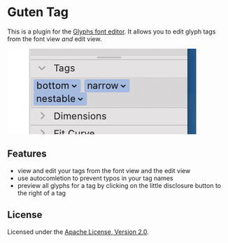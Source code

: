 # Guten Tag

This is a plugin for the [Glyphs font editor](https://glyphsapp.com).
It allows you to edit glyph tags from the font view *and* edit view.

![](Screenshot.png)

## Features

- view and edit your tags from the font view and the edit view
- use autocomletion to prevent typos in your tag names
- preview all glyphs for a tag by clicking on the little disclosure button to the right of a tag

## License

Licensed under the [Apache License, Version 2.0](http://www.apache.org/licenses/LICENSE-2.0).
